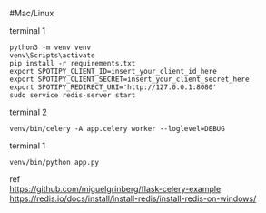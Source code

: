 #Mac/Linux

terminal 1
```
python3 -m venv venv
venv\Scripts\activate
pip install -r requirements.txt
export SPOTIPY_CLIENT_ID=insert_your_client_id_here
export SPOTIPY_CLIENT_SECRET=insert_your_client_secret_here
export SPOTIPY_REDIRECT_URI='http://127.0.0.1:8080'
sudo service redis-server start
```

terminal 2
```
venv/bin/celery -A app.celery worker --loglevel=DEBUG
```

terminal 1
```
venv/bin/python app.py
```

ref  
<https://github.com/miguelgrinberg/flask-celery-example>  
<https://redis.io/docs/install/install-redis/install-redis-on-windows/>
